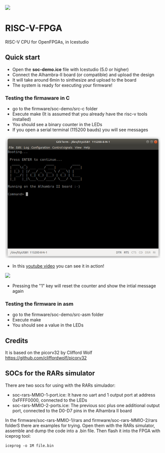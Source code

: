 ![](https://github.com/Obijuan/RISC-V-FPGA/raw/master/wiki/project-logo.png)

# RISC-V-FPGA
  RISC-V CPU for OpenFPGAs, in Icestudio


## Quick start

* Open the **soc-demo.ice** file with Icestudio (5.0 or higher)
* Connect the Alhambra-II board (or compatible) and upload the design
* It will take around 6min to sinthesize and upload to the board
* The system is ready for executing your firmware!

### Testing the firmaware in C

* go to the firmware/soc-demo/src-c folder
* Execute make (It is assumed that you already have the risc-v tools installed)
* You should see a binary counter in the LEDs
* If you open a serial terminal (115200 bauds) you will see messages

![](wiki/v1.2.0/terminal-01.png)

* In this [youtube video](https://www.youtube.com/watch?v=mv1SFoqzZWY) you can see it in action!

![](wiki//v1.2.0/demo-01.gif)

* Pressing the "1" key will reset the counter and show the intial message again


### Testing the firmware in asm

* go to the firmware/soc-demo/src-asm folder
* Execute make
* You should see a value in the LEDs

## Credits

It is based on the picorv32 by Clifford Wolf
https://github.com/cliffordwolf/picorv32

## SOCs for the RARs simulator

There are two socs for using with the RARs simulador:
* soc-rars-MMIO-1-port.ice: It have no uart and 1 output port at address 0xFFFF0000, connected to the LEDs
* soc-rars-MMIO-2-ports.ice: The previous soc plus one additional output port, connected to the D0-D7 pins in the Alhambra II board

In the firmware/soc-rars-MMIO-1/rars and firmware/soc-rars-MMIO-2/rars folderS there are examples for trying. Open them with the RARs simulator, assemble and dump the code into a .bin file. Then flash it into the FPGA with iceprog tool:

```
iceprog -o 1M file.bin
```
